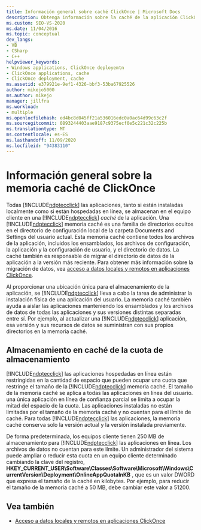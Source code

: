 ```yaml
---
title: Información general sobre caché ClickOnce | Microsoft Docs
description: Obtenga información sobre la caché de la aplicación ClickOnce, que incluye directorios ocultos en un equipo cliente donde se almacenan las aplicaciones ClickOnce.
ms.custom: SEO-VS-2020
ms.date: 11/04/2016
ms.topic: conceptual
dev_langs:
- VB
- CSharp
- C++
helpviewer_keywords:
- Windows applications, ClickOnce deployemtn
- ClickOnce applications, cache
- ClickOnce deployment, cache
ms.assetid: e379921e-9ef1-4326-bbf3-53ba67925526
author: mikejo5000
ms.author: mikejo
manager: jillfra
ms.workload:
- multiple
ms.openlocfilehash: ed4bc8d045ff21a536016edc0a0ac64d99c63c2f
ms.sourcegitcommit: 0893244403aae9187c9375ecf0e5c221c32c225b
ms.translationtype: MT
ms.contentlocale: es-ES
ms.lasthandoff: 11/09/2020
ms.locfileid: "94383110"
---
```

# <a name="clickonce-cache-overview"></a>Información general sobre la memoria caché de ClickOnce
Todas [!INCLUDE[ndptecclick](../deployment/includes/ndptecclick_md.md)] las aplicaciones, tanto si están instaladas localmente como si están hospedadas en línea, se almacenan en el equipo cliente en una [!INCLUDE[ndptecclick](../deployment/includes/ndptecclick_md.md)] *caché* de la aplicación. Una [!INCLUDE[ndptecclick](../deployment/includes/ndptecclick_md.md)] memoria caché es una familia de directorios ocultos en el directorio de configuración local de la carpeta Documents and Settings del usuario actual. Esta memoria caché contiene todos los archivos de la aplicación, incluidos los ensamblados, los archivos de configuración, la aplicación y la configuración de usuario, y el directorio de datos. La caché también es responsable de migrar el directorio de datos de la aplicación a la versión más reciente. Para obtener más información sobre la migración de datos, vea [acceso a datos locales y remotos en aplicaciones ClickOnce](../deployment/accessing-local-and-remote-data-in-clickonce-applications.md).

 Al proporcionar una ubicación única para el almacenamiento de la aplicación, se [!INCLUDE[ndptecclick](../deployment/includes/ndptecclick_md.md)] lleva a cabo la tarea de administrar la instalación física de una aplicación del usuario. La memoria caché también ayuda a aislar las aplicaciones manteniendo los ensamblados y los archivos de datos de todas las aplicaciones y sus versiones distintas separadas entre sí. Por ejemplo, al actualizar una [!INCLUDE[ndptecclick](../deployment/includes/ndptecclick_md.md)] aplicación, esa versión y sus recursos de datos se suministran con sus propios directorios en la memoria caché.

## <a name="cache-storage-quota"></a>Almacenamiento en caché de la cuota de almacenamiento
 [!INCLUDE[ndptecclick](../deployment/includes/ndptecclick_md.md)] las aplicaciones hospedadas en línea están restringidas en la cantidad de espacio que pueden ocupar una cuota que restringe el tamaño de la [!INCLUDE[ndptecclick](../deployment/includes/ndptecclick_md.md)] memoria caché. El tamaño de la memoria caché se aplica a todas las aplicaciones en línea del usuario. una única aplicación en línea de confianza parcial se limita a ocupar la mitad del espacio de la cuota. Las aplicaciones instaladas no están limitadas por el tamaño de la memoria caché y no cuentan para el límite de caché. Para todas [!INCLUDE[ndptecclick](../deployment/includes/ndptecclick_md.md)] las aplicaciones, la memoria caché conserva solo la versión actual y la versión instalada previamente.

 De forma predeterminada, los equipos cliente tienen 250 MB de almacenamiento para [!INCLUDE[ndptecclick](../deployment/includes/ndptecclick_md.md)] las aplicaciones en línea. Los archivos de datos no cuentan para este límite. Un administrador del sistema puede ampliar o reducir esta cuota en un equipo cliente determinado cambiando la clave del registro, **HKEY_CURRENT_USER\Software\Classes\Software\Microsoft\Windows\CurrentVersion\Deployment\OnlineAppQuotaInKB** , que es un valor DWORD que expresa el tamaño de la caché en kilobytes. Por ejemplo, para reducir el tamaño de la memoria caché a 50 MB, debe cambiar este valor a 51200.

## <a name="see-also"></a>Vea también
- [Acceso a datos locales y remotos en aplicaciones ClickOnce](../deployment/accessing-local-and-remote-data-in-clickonce-applications.md)